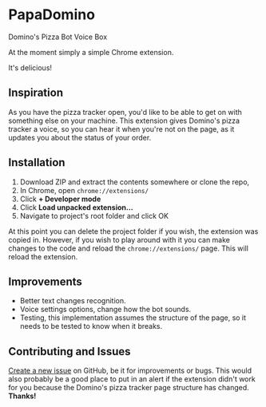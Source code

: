 # PapaDomino
Domino's Pizza Bot Voice Box

At the moment simply a simple Chrome extension.

It's delicious!

## Inspiration

As you have the pizza tracker open, you'd like to be able to get on with something else on your machine.
This extension gives Domino's pizza tracker a voice, so you can hear it when you're not on the page, as it updates you about the status of your order.

## Installation

1. Download ZIP and extract the contents somewhere or clone the repo,
2. In Chrome, open `chrome://extensions/`
3. Click **+ Developer mode**
4. Click **Load unpacked extension…**
5. Navigate to project's root folder and click OK

At this point you can delete the project folder if you wish, the extension was copied in.
However, if you wish to play around with it you can make changes to the code and reload the `chrome://extensions/` page.
This will reload the extension.

## Improvements

* Better text changes recognition.
* Voice settings options, change how the bot sounds.
* Testing, this implementation assumes the structure of the page, so it needs to be tested to know when it breaks.

## Contributing and Issues

[Create a new issue](https://github.com/DominikWidomski/PapaDomino/issues/new) on GitHub, be it for improvements or bugs.
This would also probably be a good place to put in an alert if the extension didn't work for you because the Domino's pizza tracker page structure has changed. **Thanks!**
